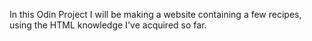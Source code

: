 In this Odin Project I will be making a website containing a few recipes, using the HTML knowledge I've acquired so far.
